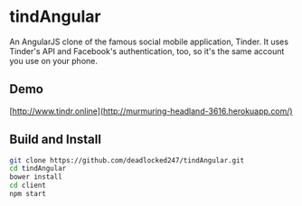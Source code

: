 # tindAngular

An AngularJS clone of the famous social mobile application, Tinder. It uses Tinder's API and Facebook's authentication, too, so it's the same account you use on your phone.

## Demo

[http://www.tindr.online](http://murmuring-headland-3616.herokuapp.com/)

## Build and Install

```sh
git clone https://github.com/deadlocked247/tindAngular.git
cd tindAngular
bower install
cd client
npm start
```
